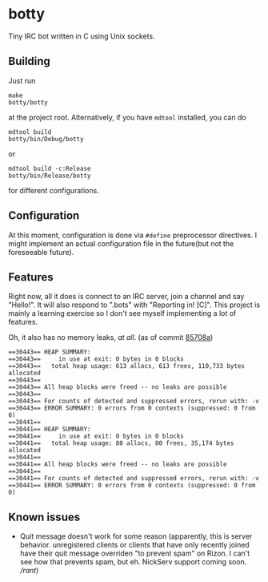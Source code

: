 # botty
Tiny IRC bot written in C using Unix sockets.

## Building
Just run

    make
    botty/botty
    
at the project root. Alternatively, if you have `mdtool` installed, you can do 

    mdtool build 
    botty/bin/Debug/botty

or

    mdtool build -c:Release
    botty/bin/Release/botty

for different configurations.

## Configuration
At this moment, configuration is done via `#define` preprocessor directives. I might implement an actual configuration file in the future(but not the foreseeable future).

## Features
Right now, all it does is connect to an IRC server, join a channel and say "Hello!". It will also respond to ".bots" with "Reporting in! [C]". This project is mainly a learning exercise so I don't see myself implementing a lot of features.

Oh, it also has no memory leaks, _at all_. (as of commit [85708a](https://github.com/hexafluoride/botty/commit/85708a06999efa7427870106546da2a2e94ff251))

    ==30443== HEAP SUMMARY:
    ==30443==     in use at exit: 0 bytes in 0 blocks
    ==30443==   total heap usage: 613 allocs, 613 frees, 110,733 bytes allocated
    ==30443== 
    ==30443== All heap blocks were freed -- no leaks are possible
    ==30443== 
    ==30443== For counts of detected and suppressed errors, rerun with: -v
    ==30443== ERROR SUMMARY: 0 errors from 0 contexts (suppressed: 0 from 0)
    ==30441== 
    ==30441== HEAP SUMMARY:
    ==30441==     in use at exit: 0 bytes in 0 blocks
    ==30441==   total heap usage: 80 allocs, 80 frees, 35,174 bytes allocated
    ==30441== 
    ==30441== All heap blocks were freed -- no leaks are possible
    ==30441== 
    ==30441== For counts of detected and suppressed errors, rerun with: -v
    ==30441== ERROR SUMMARY: 0 errors from 0 contexts (suppressed: 0 from 0)


## Known issues
* Quit message doesn't work for some reason (apparently, this is server behavior. unregistered clients or clients that have only recently joined have their quit message overriden "to prevent spam" on Rizon. I can't see how that prevents spam, but eh. NickServ support coming soon. _/rant_)
